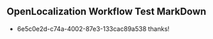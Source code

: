 ## OpenLocalization Workflow Test MarkDown
* 6e5c0e2d-c74a-4002-87e3-133cac89a538 
thanks!<!--HONumber=Mar16_HO4-->
